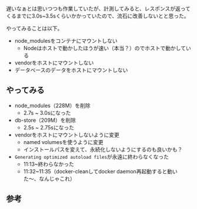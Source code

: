 遅いなぁとは思いつつも作業していたが、計測してみると、レスポンスが返ってくるまでに3.0s~3.5sくらいかかっていたので、流石に改善しないとと思った。

やってみることは以下。

- node_modulesをコンテナにマウントしない
  - Nodeはホストで動かしたほうが速い（本当？）のでホストで動かしている
- vendorをホストにマウントしない
- データベースのデータをホストにマウントしない

## やってみる

- node_modules（228M）を削除
  - 2.7s ~ 3.0sになった
- db-store（209M）を削除
  - 2.5s ~ 2.75sになった
- vendorをホストにマウントしないように変更
  - named volumesを使うように変更
  - インストールパスを変えて、永続化しないようにするのも良いかも？
- `Generating optimized autoload files`が永遠に終わらなくなった
  - 11:13~終わらなかった
  - 11:32~11:35（docker-cleanしてdocker daemon再起動すると動いた〜、なんじゃこれ）

## 参考


